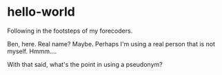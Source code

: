 # hello-world
Following in the footsteps of my forecoders.

Ben, here. Real name? Maybe. Perhaps I'm using a real person that is not myself. Hmmm....

With that said, what's the point in using a pseudonym?
